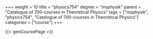 +++
weight = 10
title = "physics754"
degree = "msphysik"
parent = "Catalogue of 700-courses in Theoretical Physics"
tags = ["msphysik", "physics754", "Catalogue of 700-courses in Theoretical Physics"]
categories = ["course"]
+++

{{< genCoursePage >}}
